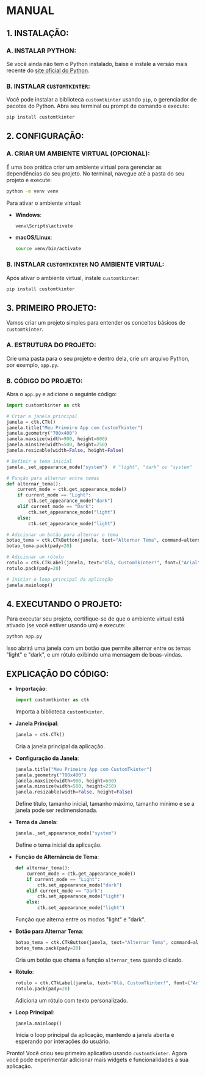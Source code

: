 # MANUAL
## 1. INSTALAÇÃO:
### A. INSTALAR PYTHON:
Se você ainda não tem o Python instalado, baixe e instale a versão mais recente do [site oficial do Python](https://www.python.org/downloads/).

### B. INSTALAR `CUSTOMTKINTER`:
Você pode instalar a biblioteca `customtkinter` usando `pip`, o gerenciador de pacotes do Python. Abra seu terminal ou prompt de comando e execute:

```sh
pip install customtkinter
```

## 2. CONFIGURAÇÃO:
### A. CRIAR UM AMBIENTE VIRTUAL (OPCIONAL):
É uma boa prática criar um ambiente virtual para gerenciar as dependências do seu projeto. No terminal, navegue até a pasta do seu projeto e execute:

```sh
python -m venv venv
```

Para ativar o ambiente virtual:
- **Windows**:
  ```sh
  venv\Scripts\activate
  ```
- **macOS/Linux**:
  ```sh
  source venv/bin/activate
  ```

### B. INSTALAR `CUSTOMTKINTER` NO AMBIENTE VIRTUAL:
Após ativar o ambiente virtual, instale `customtkinter`:

```sh
pip install customtkinter
```

## 3. PRIMEIRO PROJETO:
Vamos criar um projeto simples para entender os conceitos básicos de `customtkinter`.

### A. ESTRUTURA DO PROJETO:
Crie uma pasta para o seu projeto e dentro dela, crie um arquivo Python, por exemplo, `app.py`.

### B. CÓDIGO DO PROJETO:
Abra o `app.py` e adicione o seguinte código:

```python
import customtkinter as ctk

# Criar a janela principal
janela = ctk.CTk()
janela.title("Meu Primeiro App com CustomTkinter")
janela.geometry("700x400")
janela.maxsize(width=900, height=600)
janela.minsize(width=500, height=250)
janela.resizable(width=False, height=False)

# Definir o tema inicial
janela._set_appearance_mode("system")  # "light", "dark" ou "system"

# Função para alternar entre temas
def alternar_tema():
    current_mode = ctk.get_appearance_mode()
    if current_mode == "Light":
        ctk.set_appearance_mode("dark")
    elif current_mode == "Dark":
        ctk.set_appearance_mode("light")
    else:
        ctk.set_appearance_mode("light")

# Adicionar um botão para alternar o tema
botao_tema = ctk.CTkButton(janela, text="Alternar Tema", command=alternar_tema)
botao_tema.pack(pady=20)

# Adicionar um rótulo
rotulo = ctk.CTkLabel(janela, text="Olá, CustomTkinter!", font=("Arial", 24))
rotulo.pack(pady=20)

# Iniciar o loop principal da aplicação
janela.mainloop()
```

## 4. EXECUTANDO O PROJETO:
Para executar seu projeto, certifique-se de que o ambiente virtual está ativado (se você estiver usando um) e execute:

```sh
python app.py
```

Isso abrirá uma janela com um botão que permite alternar entre os temas "light" e "dark", e um rótulo exibindo uma mensagem de boas-vindas.

## EXPLICAÇÃO DO CÓDIGO:
- **Importação**:
  ```python
  import customtkinter as ctk
  ```
  Importa a biblioteca `customtkinter`.

- **Janela Principal**:
  ```python
  janela = ctk.CTk()
  ```
  Cria a janela principal da aplicação.

- **Configuração da Janela**:
  ```python
  janela.title("Meu Primeiro App com CustomTkinter")
  janela.geometry("700x400")
  janela.maxsize(width=900, height=600)
  janela.minsize(width=500, height=250)
  janela.resizable(width=False, height=False)
  ```
  Define título, tamanho inicial, tamanho máximo, tamanho mínimo e se a janela pode ser redimensionada.

- **Tema da Janela**:
  ```python
  janela._set_appearance_mode("system")
  ```
  Define o tema inicial da aplicação.

- **Função de Alternância de Tema**:
  ```python
  def alternar_tema():
      current_mode = ctk.get_appearance_mode()
      if current_mode == "Light":
          ctk.set_appearance_mode("dark")
      elif current_mode == "Dark":
          ctk.set_appearance_mode("light")
      else:
          ctk.set_appearance_mode("light")
  ```
  Função que alterna entre os modos "light" e "dark".

- **Botão para Alternar Tema**:
  ```python
  botao_tema = ctk.CTkButton(janela, text="Alternar Tema", command=alternar_tema)
  botao_tema.pack(pady=20)
  ```
  Cria um botão que chama a função `alternar_tema` quando clicado.

- **Rótulo**:
  ```python
  rotulo = ctk.CTkLabel(janela, text="Olá, CustomTkinter!", font=("Arial", 24))
  rotulo.pack(pady=20)
  ```
  Adiciona um rótulo com texto personalizado.

- **Loop Principal**:
  ```python
  janela.mainloop()
  ```
  Inicia o loop principal da aplicação, mantendo a janela aberta e esperando por interações do usuário.

Pronto! Você criou seu primeiro aplicativo usando `customtkinter`. Agora você pode experimentar adicionar mais widgets e funcionalidades à sua aplicação.